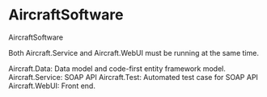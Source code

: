# AircraftSoftware
AircraftSoftware

Both Aircraft.Service and Aircraft.WebUI must be running at the same time.

Aircraft.Data: Data model and code-first entity framework model.
Aircraft.Service: SOAP API
Aircraft.Test: Automated test case for SOAP API
Aircraft.WebUI: Front end.
